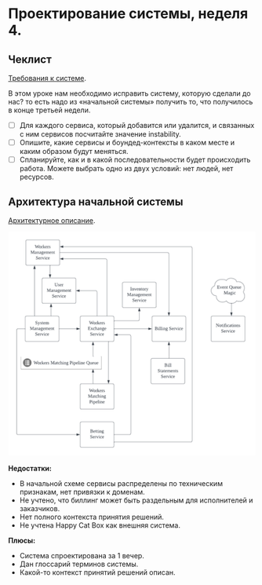 # Проектирование системы, неделя 4.

## Чеклист

[Требования к системе](requirements.md).

В этом уроке нам необходимо исправить систему, которую сделали до нас? то есть надо из «начальной системы» получить то, что получилось в конце третьей недели.

- [ ] Для каждого сервиса, который добавится или удалится, и связанных с ним сервисов посчитайте значение instability.
- [ ] Опишите, какие сервисы и боундед-контексты в каком месте и каким образом будут меняться.
- [ ] Спланируйте, как и в какой последовательности будет происходить работа. Можете выбрать одно из двух условий: нет людей, нет ресурсов.

## Архитектура начальной системы

[Архитектурное описание](../week-0/architecture.md).

![Схема начальной системы](../week-0/diagram.png)

**Недостатки:**
- В начальной схеме сервисы распределены по техническим признакам, нет привязки к доменам.
- Не учтено, что биллинг может быть раздельным для исполнителей и заказчиков.
- Нет полного контекста принятия решений.
- Не учтена Happy Cat Box как внешняя система.

**Плюсы:**
- Система спроектирована за 1 вечер.
- Дан глоссарий терминов системы.
- Какой-то контекст принятий решений описан.

##
